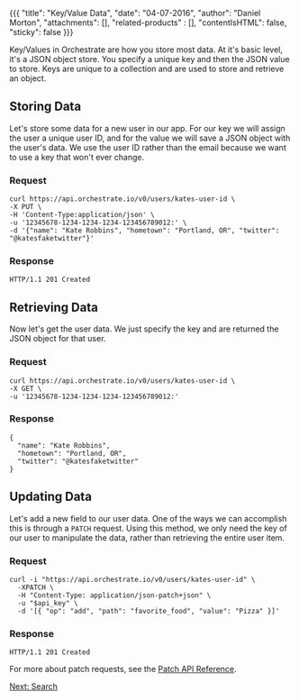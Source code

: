 {{{
  "title": "Key/Value Data",
  "date": "04-07-2016",
  "author": "Daniel Morton",
  "attachments": [],
  "related-products" : [],
  "contentIsHTML": false,
  "sticky": false
}}}

Key/Values in Orchestrate are how you store most data. At it's basic level, it's a JSON object store. You specify a unique key and then the JSON value to store. Keys are unique to a collection and are used to store and retrieve an object.

## Storing Data
Let's store some data for a new user in our app. For our key we will assign the user a unique user ID, and for the value we will save a JSON object with the user's data. We use the user ID rather than the email because we want to use a key that won't ever change.

### Request
```
curl https://api.orchestrate.io/v0/users/kates-user-id \
-X PUT \
-H 'Content-Type:application/json' \
-u '12345678-1234-1234-1234-123456789012:' \
-d '{"name": "Kate Robbins", "hometown": "Portland, OR", "twitter": "@katesfaketwitter"}'
```

### Response
```
HTTP/1.1 201 Created
```

## Retrieving Data
Now let's get the user data. We just specify the key and are returned the JSON object for that user.

### Request
```
curl https://api.orchestrate.io/v0/users/kates-user-id \
-X GET \
-u '12345678-1234-1234-1234-123456789012:'
```

### Response
```
{
  "name": "Kate Robbins",
  "hometown": "Portland, OR",
  "twitter": "@katesfaketwitter"
}
```

## Updating Data
Let's add a new field to our user data. One of the ways we can accomplish this is through a `PATCH` request. Using this method, we only need the key of our user to manipulate the data, rather than retrieving the entire user item.

### Request
```
curl -i "https://api.orchestrate.io/v0/users/kates-user-id" \
  -XPATCH \
  -H "Content-Type: application/json-patch+json" \
  -u "$api_key" \
  -d '[{ "op": "add", "path": "favorite_food", "value": "Pizza" }]'
```

### Response
```
HTTP/1.1 201 Created
```

For more about patch requests, see the [Patch API Reference](https://orchestrate.io/docs/apiref#keyvalue-patch).

[Next: Search](https://www.ctl.io/knowledge-base/orchestrate/Search/)
